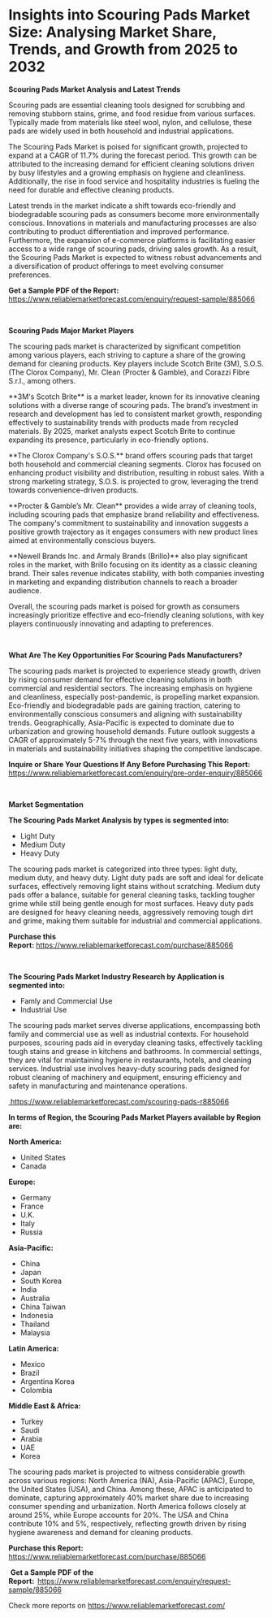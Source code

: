 <p><h1>Insights into Scouring Pads Market Size: Analysing Market Share, Trends, and Growth from 2025 to 2032</h1></p><p><strong>Scouring Pads Market Analysis and Latest Trends</strong></p>
<p><p>Scouring pads are essential cleaning tools designed for scrubbing and removing stubborn stains, grime, and food residue from various surfaces. Typically made from materials like steel wool, nylon, and cellulose, these pads are widely used in both household and industrial applications. </p><p>The Scouring Pads Market is poised for significant growth, projected to expand at a CAGR of 11.7% during the forecast period. This growth can be attributed to the increasing demand for efficient cleaning solutions driven by busy lifestyles and a growing emphasis on hygiene and cleanliness. Additionally, the rise in food service and hospitality industries is fueling the need for durable and effective cleaning products.</p><p>Latest trends in the market indicate a shift towards eco-friendly and biodegradable scouring pads as consumers become more environmentally conscious. Innovations in materials and manufacturing processes are also contributing to product differentiation and improved performance. Furthermore, the expansion of e-commerce platforms is facilitating easier access to a wide range of scouring pads, driving sales growth. As a result, the Scouring Pads Market is expected to witness robust advancements and a diversification of product offerings to meet evolving consumer preferences.</p></p>
<p><strong>Get a Sample PDF of the Report:&nbsp;</strong> <a href="https://www.reliablemarketforecast.com/enquiry/request-sample/885066?utm_campaign=3089&utm_medium=2&utm_source=Github&utm_content=ia&utm_term=05042025&utm_id=scouring-pads">https://www.reliablemarketforecast.com/enquiry/request-sample/885066</a></p>
<p>&nbsp;</p>
<p><strong>Scouring Pads Major Market Players</strong></p>
<p><p>The scouring pads market is characterized by significant competition among various players, each striving to capture a share of the growing demand for cleaning products. Key players include Scotch Brite (3M), S.O.S. (The Clorox Company), Mr. Clean (Procter & Gamble), and Corazzi Fibre S.r.l., among others.</p><p>**3M's Scotch Brite** is a market leader, known for its innovative cleaning solutions with a diverse range of scouring pads. The brand’s investment in research and development has led to consistent market growth, responding effectively to sustainability trends with products made from recycled materials. By 2025, market analysts expect Scotch Brite to continue expanding its presence, particularly in eco-friendly options.</p><p>**The Clorox Company's S.O.S.** brand offers scouring pads that target both household and commercial cleaning segments. Clorox has focused on enhancing product visibility and distribution, resulting in robust sales. With a strong marketing strategy, S.O.S. is projected to grow, leveraging the trend towards convenience-driven products.</p><p>**Procter & Gamble’s Mr. Clean** provides a wide array of cleaning tools, including scouring pads that emphasize brand reliability and effectiveness. The company's commitment to sustainability and innovation suggests a positive growth trajectory as it engages consumers with new product lines aimed at environmentally conscious buyers.</p><p>**Newell Brands Inc. and Armaly Brands (Brillo)** also play significant roles in the market, with Brillo focusing on its identity as a classic cleaning brand. Their sales revenue indicates stability, with both companies investing in marketing and expanding distribution channels to reach a broader audience.</p><p>Overall, the scouring pads market is poised for growth as consumers increasingly prioritize effective and eco-friendly cleaning solutions, with key players continuously innovating and adapting to preferences.</p></p>
<p>&nbsp;</p>
<p><strong>What Are The Key Opportunities For Scouring Pads Manufacturers?</strong></p>
<p><p>The scouring pads market is projected to experience steady growth, driven by rising consumer demand for effective cleaning solutions in both commercial and residential sectors. The increasing emphasis on hygiene and cleanliness, especially post-pandemic, is propelling market expansion. Eco-friendly and biodegradable pads are gaining traction, catering to environmentally conscious consumers and aligning with sustainability trends. Geographically, Asia-Pacific is expected to dominate due to urbanization and growing household demands. Future outlook suggests a CAGR of approximately 5-7% through the next five years, with innovations in materials and sustainability initiatives shaping the competitive landscape.</p></p>
<p><strong>Inquire or Share Your Questions If Any Before Purchasing This Report:</strong> <a href="https://www.reliablemarketforecast.com/enquiry/pre-order-enquiry/885066?utm_campaign=3089&utm_medium=2&utm_source=Github&utm_content=ia&utm_term=05042025&utm_id=scouring-pads">https://www.reliablemarketforecast.com/enquiry/pre-order-enquiry/885066</a></p>
<p>&nbsp;</p>
<p><strong>Market Segmentation</strong></p>
<p><strong>The Scouring Pads Market Analysis by types is segmented into:</strong></p>
<p><ul><li>Light Duty</li><li>Medium Duty</li><li>Heavy Duty</li></ul></p>
<p><p>The scouring pads market is categorized into three types: light duty, medium duty, and heavy duty. Light duty pads are soft and ideal for delicate surfaces, effectively removing light stains without scratching. Medium duty pads offer a balance, suitable for general cleaning tasks, tackling tougher grime while still being gentle enough for most surfaces. Heavy duty pads are designed for heavy cleaning needs, aggressively removing tough dirt and grime, making them suitable for industrial and commercial applications.</p></p>
<p><strong>Purchase this Report:&nbsp;</strong><a href="https://www.reliablemarketforecast.com/purchase/885066?utm_campaign=3089&utm_medium=2&utm_source=Github&utm_content=ia&utm_term=05042025&utm_id=scouring-pads">https://www.reliablemarketforecast.com/purchase/885066</a></p>
<p>&nbsp;</p>
<p><strong>The Scouring Pads Market Industry Research by Application is segmented into:</strong></p>
<p><ul><li>Famly and Commercial Use</li><li>Industrial Use</li></ul></p>
<p><p>The scouring pads market serves diverse applications, encompassing both family and commercial use as well as industrial contexts. For household purposes, scouring pads aid in everyday cleaning tasks, effectively tackling tough stains and grease in kitchens and bathrooms. In commercial settings, they are vital for maintaining hygiene in restaurants, hotels, and cleaning services. Industrial use involves heavy-duty scouring pads designed for robust cleaning of machinery and equipment, ensuring efficiency and safety in manufacturing and maintenance operations.</p></p>
<p><a href="https://www.reliablemarketforecast.com/scouring-pads-r885066?utm_campaign=3089&utm_medium=2&utm_source=Github&utm_content=ia&utm_term=05042025&utm_id=scouring-pads">&nbsp;https://www.reliablemarketforecast.com/scouring-pads-r885066</a></p>
<p><strong>In terms of Region, the Scouring Pads Market Players available by Region are:</strong></p>
<p>
    <p> <strong> North America: </strong>
        <ul>
            <li>United States</li>
            <li>Canada</li>
        </ul>
        </p> 
    <p> <strong> Europe: </strong>
        <ul>
            <li>Germany</li>
            <li>France</li>
            <li>U.K.</li>
            <li>Italy</li>
            <li>Russia</li>
        </ul>
        </p> 
    <p> <strong> Asia-Pacific: </strong>
        <ul>
            <li>China</li>
            <li>Japan</li>
            <li>South Korea</li>
            <li>India</li>
            <li>Australia</li>
            <li>China Taiwan</li>
            <li>Indonesia</li>
            <li>Thailand</li>
            <li>Malaysia</li>
        </ul>
        </p> 
    <p> <strong> Latin America: </strong>
        <ul>
            <li>Mexico</li>
            <li>Brazil</li>
            <li>Argentina Korea</li>
            <li>Colombia</li>
        </ul>
        </p> 
    <p> <strong> Middle East & Africa: </strong>
        <ul>
            <li>Turkey</li>
            <li>Saudi</li>
            <li>Arabia</li>
            <li>UAE</li>
            <li>Korea</li>
        </ul>
    </p>
    </p>
<p><p>The scouring pads market is projected to witness considerable growth across various regions: North America (NA), Asia-Pacific (APAC), Europe, the United States (USA), and China. Among these, APAC is anticipated to dominate, capturing approximately 40% market share due to increasing consumer spending and urbanization. North America follows closely at around 25%, while Europe accounts for 20%. The USA and China contribute 10% and 5%, respectively, reflecting growth driven by rising hygiene awareness and demand for cleaning products.</p></p>
<p><strong>Purchase this Report: </strong><a href="https://www.reliablemarketforecast.com/purchase/885066?utm_campaign=3089&utm_medium=2&utm_source=Github&utm_content=ia&utm_term=05042025&utm_id=scouring-pads">https://www.reliablemarketforecast.com/purchase/885066</a></p>
<p>&nbsp;<strong>Get a Sample PDF of the Report:&nbsp;&nbsp;</strong><a href="https://www.reliablemarketforecast.com/enquiry/request-sample/885066?utm_campaign=3089&utm_medium=2&utm_source=Github&utm_content=ia&utm_term=05042025&utm_id=scouring-pads">https://www.reliablemarketforecast.com/enquiry/request-sample/885066</a></p>
<p><strong></strong></p>
<p>Check more reports on <a href="https://www.reliablemarketforecast.com/?utm_campaign=3089&utm_medium=2&utm_source=Github&utm_content=ia&utm_term=05042025&utm_id=scouring-pads">https://www.reliablemarketforecast.com/</a></p>